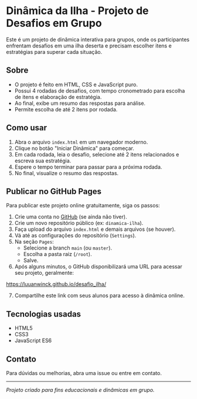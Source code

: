 # Dinâmica da Ilha - Projeto de Desafios em Grupo

Este é um projeto de dinâmica interativa para grupos, onde os participantes enfrentam desafios em uma ilha deserta e precisam escolher itens e estratégias para superar cada situação.

## Sobre

- O projeto é feito em HTML, CSS e JavaScript puro.
- Possui 4 rodadas de desafios, com tempo cronometrado para escolha de itens e elaboração de estratégia.
- Ao final, exibe um resumo das respostas para análise.
- Permite escolha de até 2 itens por rodada.

## Como usar

1. Abra o arquivo `index.html` em um navegador moderno.
2. Clique no botão "Iniciar Dinâmica" para começar.
3. Em cada rodada, leia o desafio, selecione até 2 itens relacionados e escreva sua estratégia.
4. Espere o tempo terminar para passar para a próxima rodada.
5. No final, visualize o resumo das respostas.

## Publicar no GitHub Pages

Para publicar este projeto online gratuitamente, siga os passos:

1. Crie uma conta no [GitHub](https://github.com/) (se ainda não tiver).
2. Crie um novo repositório público (ex: `dinamica-ilha`).
3. Faça upload do arquivo `index.html` e demais arquivos (se houver).
4. Vá até as configurações do repositório (`Settings`).
5. Na seção `Pages`:
   - Selecione a branch `main` (ou `master`).
   - Escolha a pasta raiz (`/root`).
   - Salve.
6. Após alguns minutos, o GitHub disponibilizará uma URL para acessar seu projeto, geralmente:

https://luuanwinck.github.io/desafio_ilha/

7. Compartilhe este link com seus alunos para acesso à dinâmica online.

## Tecnologias usadas

- HTML5
- CSS3
- JavaScript ES6

## Contato

Para dúvidas ou melhorias, abra uma issue ou entre em contato.

---

*Projeto criado para fins educacionais e dinâmicas em grupo.*

